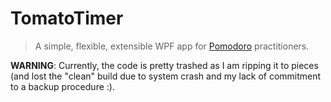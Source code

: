 # TomatoTimer

> A simple, flexible, extensible WPF app for [Pomodoro](http://www.pomodorotechnique.com/) practitioners.

**WARNING**: Currently, the code is pretty trashed as I am ripping it to pieces (and lost the "clean" build due to system crash and my lack of commitment to a backup procedure :).